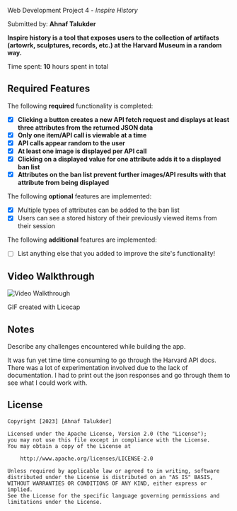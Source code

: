  Web Development Project 4 - *Inspire History*

Submitted by: **Ahnaf Talukder**

 **Inspire history is a tool that exposes users to the collection of artifacts (artowrk, sculptures, records, etc.) at the Harvard Museum in a random way.**

Time spent: **10** hours spent in total

## Required Features

The following **required** functionality is completed:

- [X] **Clicking a button creates a new API fetch request and displays at least three attributes from the returned JSON data**
- [X] **Only one item/API call is viewable at a time**
- [X] **API calls appear random to the user**
- [X] **At least one image is displayed per API call**
- [X] **Clicking on a displayed value for one attribute adds it to a displayed ban list**
- [X] **Attributes on the ban list prevent further images/API results with that attribute from being displayed**

The following **optional** features are implemented:

- [X] Multiple types of attributes can be added to the ban list
- [X] Users can see a stored history of their previously viewed items from their session

The following **additional** features are implemented:

* [ ] List anything else that you added to improve the site's functionality!

## Video Walkthrough



<img src='./walkthrough.gif' title='Video Walkthrough' width='' alt='Video Walkthrough' />

GIF created with Licecap

## Notes

Describe any challenges encountered while building the app.

It was fun yet time time consuming to go through the Harvard API docs. There was a lot of experimentation involved due to the lack of documentation.
I had to print out the json responses and go through them to see what I could work with.

## License

    Copyright [2023] [Ahnaf Talukder]

    Licensed under the Apache License, Version 2.0 (the "License");
    you may not use this file except in compliance with the License.
    You may obtain a copy of the License at

        http://www.apache.org/licenses/LICENSE-2.0

    Unless required by applicable law or agreed to in writing, software
    distributed under the License is distributed on an "AS IS" BASIS,
    WITHOUT WARRANTIES OR CONDITIONS OF ANY KIND, either express or implied.
    See the License for the specific language governing permissions and
    limitations under the License.
